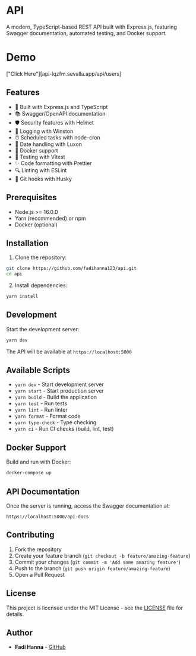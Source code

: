 # API

A modern, TypeScript-based REST API built with Express.js, featuring Swagger documentation, automated testing, and Docker support.

# Demo
["Click Here"][api-lqzfm.sevalla.app/api/users]

## Features

- 🚀 Built with Express.js and TypeScript
- 📚 Swagger/OpenAPI documentation
- 🛡️ Security features with Helmet
- 📝 Logging with Winston
- ⏰ Scheduled tasks with node-cron
- 📅 Date handling with Luxon
- 🐳 Docker support
- 🧪 Testing with Vitest
- ✨ Code formatting with Prettier
- 🔍 Linting with ESLint
- 🐶 Git hooks with Husky

## Prerequisites

- Node.js >= 16.0.0
- Yarn (recommended) or npm
- Docker (optional)

## Installation

1. Clone the repository:
```bash
git clone https://github.com/fadihanna123/api.git
cd api
```

2. Install dependencies:
```bash
yarn install
```

## Development

Start the development server:
```bash
yarn dev
```

The API will be available at `https://localhost:5000`

## Available Scripts

- `yarn dev` - Start development server
- `yarn start` - Start production server
- `yarn build` - Build the application
- `yarn test` - Run tests
- `yarn lint` - Run linter
- `yarn format` - Format code
- `yarn type-check` - Type checking
- `yarn ci` - Run CI checks (build, lint, test)

## Docker Support

Build and run with Docker:
```bash
docker-compose up
```

## API Documentation

Once the server is running, access the Swagger documentation at:
```
https://localhost:5000/api-docs
```

## Contributing

1. Fork the repository
2. Create your feature branch (`git checkout -b feature/amazing-feature`)
3. Commit your changes (`git commit -m 'Add some amazing feature'`)
4. Push to the branch (`git push origin feature/amazing-feature`)
5. Open a Pull Request

## License

This project is licensed under the MIT License - see the [LICENSE](LICENSE) file for details.

## Author

- **Fadi Hanna** - [GitHub](https://github.com/fadihanna123)
